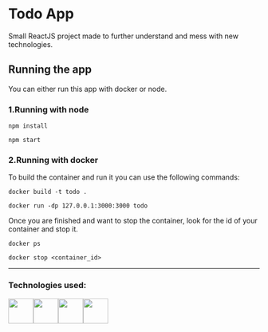 # Todo App

Small ReactJS project made to further understand and mess with new technologies.

## Running the app
You can either run this app with docker or node.

### 1.Running with node
```
npm install

npm start
```

### 2.Running with docker

To build the container and run it you can use the following commands:
```
docker build -t todo .

docker run -dp 127.0.0.1:3000:3000 todo
```
Once you are finished and want to stop the container, look for the id of your container and stop it.
```
docker ps

docker stop <container_id>
```


---
### Technologies used:

<div style="display:flex;">
  <img src="https://cdn.jsdelivr.net/gh/devicons/devicon/icons/typescript/typescript-original.svg" height="50"/>
  <img src="https://cdn.jsdelivr.net/gh/devicons/devicon/icons/react/react-original.svg" height="50"/>
  <img src="https://cdn.jsdelivr.net/gh/devicons/devicon/icons/docker/docker-original.svg" height="50"/>
  <img src="https://cdn.jsdelivr.net/gh/devicons/devicon/icons/tailwindcss/tailwindcss-plain.svg" height="50"/>
</div>
